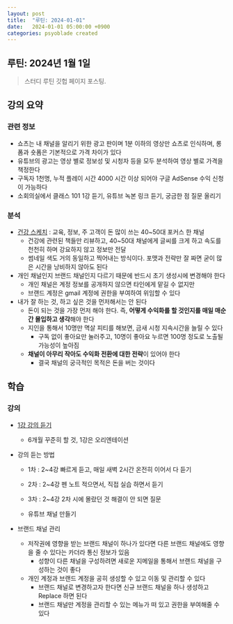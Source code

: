 ```yaml
---
layout: post
title:  "루틴: 2024-01-01"
date:   2024-01-01 05:00:00 +0900
categories: psyoblade created
---
```


## 루틴: 2024년 1월 1일

>   스터디 루틴 깃헙 페이지 포스팅.

## 강의 요약

### 관련 정보

* 쇼츠는 내 채널을 알리기 위한 광고 판이며 1분 이하의 영상만 쇼츠로 인식하며, 롱폼과 숏폼은 기본적으로 가격 차이가 있다
* 유튜브의 광고는 영상 별로 정보성 및 시청자 등을 모두 분석하여 영상 별로 가격을 책정한다
* 구독자 1천명, 누적 플레이 시간 4000 시간 이상 되어야 구글 AdSense 수익 신청이 가능하다
* 소회의실에서 클래스 101 1강 듣기, 유튜브 녹본 링크 듣기, 궁금한 점 질문 올리기

### 분석

* [건강 스케치](https://www.youtube.com/@healthsketch100/videos) : 교육, 정보, 주 고객이 돈 많이 쓰는 40~50대 포커스 한 채널
  * 건강에 관련된 책들만 리뷰하고, 40~50대 채널에게 글씨를 크게 하고 속도를 천천히 하며 강요하지 않고 정보만 전달
  * 썸네일 색도 거의 동일하고 찍어내는 방식이다. 포맷과 전략만 잘 짜면 굳이 많은 시간을 낭비하지 않아도 된다
* 개인 채널인지 브랜드 채널인지 다르기 때문에 반드시 초기 생성시에 변경해야 한다
  * 개인 채널은 계정 정보를 공개하지 않으면 타인에게 맡길 수 없지만
  * 브랜드 계정은 gmail 계정에 권한을 부여하여 위임할 수 있다
* 내가 잘 하는 것, 하고 싶은 것을 먼저해서는 안 된다
  * 돈이 되는 것을 가장 먼저 해야 한다. 즉, **어떻게 수익화를 할 것인지를 매일 매순간 몰입하고 생각**해야 한다
  * 지인을 통해서 10명만 멱살 피티를 해보면, 금새 시청 지속시간을 늘릴 수 있다
    * 구독 없이 좋아요만 눌러주고, 10명이 좋아요 누르면 100명 정도로 노출될 가능성이 높아짐
  * **채널이 아무리 작아도 수익화 전환에 대한 전략**이 있어야 한다
    * 결국 채널의 궁극적인 목적은 돈을 버는 것이다

## 학습

### 강의

* [1강 강의 듣기](https://www.youtube.com/watch?v=273Ud3_sccg)

  * 6개월 꾸준히 할 것, 1강은 오리엔테이션

* 강의 듣는 방법

  * 1차 : 2~4강 빠르게 듣고, 매일 새벽 2시간 온전히 이어서 다 듣기
  * 2차 : 2~4강 펜 노트 적으면서, 직접 실습 하면서 듣기
  * 3차 : 2~4강 2차 시에 몰랐던 것 해결이 안 되면 질문

  * 유튜브 채널 만들기

* 브랜드 채널 관리

  * 저작권에 영향을 받는 브랜드 채널이 하나가 있다면 다른 브랜드 채널에도 영향을 줄 수 있다는 카더라 통신 정보가 있음
    * 성향이 다른 채널을 구성하려면 새로운 지메일을 통해서 브랜드 채널을 구성하는 것이 좋다
  * 개인 계정과 브랜드 계정을 공히 생성할 수 있고 이동 및 관리할 수 있다
    * 브랜드 채널로 변경하고자 한다면 신규 브랜드 채널을 하나 생성하고 Replace 하면 된다
    * 브랜드 채널만 계정을 관리할 수 있는 메뉴가 떠 있고 권한을 부여해줄 수 있다